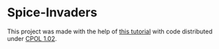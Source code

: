 # Spice-Invaders

This project was made with the help of [this tutorial](http://www.codeproject.com/Articles/681130/Learn-JavaScript-Part-Space-Invaders) with code distributed under [CPOL 1.02](http://www.codeproject.com/info/cpol10.aspx).
